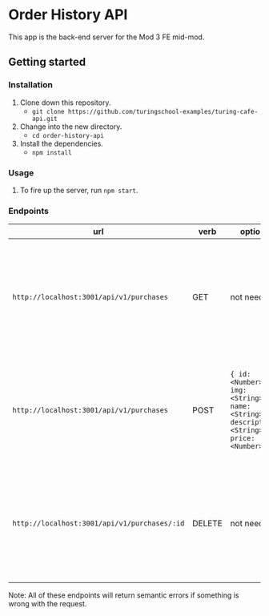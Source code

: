# Order History API

This app is the back-end server for the Mod 3 FE mid-mod.

## Getting started

### Installation

1. Clone down this repository.
    - `git clone https://github.com/turingschool-examples/turing-cafe-api.git`
2. Change into the new directory.
    - `cd order-history-api`
3. Install the dependencies.
    - `npm install`

### Usage

1. To fire up the server, run `npm start`.

### Endpoints

| url | verb | options | sample response |
| ----|------|---------|---------------- |
| `http://localhost:3001/api/v1/purchases` | GET | not needed | Array of all existing purchases: `[{ id: 1, img: 'https://store.storeimages.cdn-apple.com/4982/as-images.apple.com/is/iphone-xs-max-gold-select-2018?wid=940&hei=1112&fmt=png-alpha&qlt=80&.v=1550795409154', name: 'iPhone Xs', description: 'The latest phone to come out by Apple.  It has a faster processor and improved camera to take HDR images.', price: 900 }]` |
| `http://localhost:3001/api/v1/purchases` | POST | `{ id: <Number>, img: <String>, name: <String>, description: <String>, price: <Number> }` | New reservation: `{ id: 1, img: 'https://store.storeimages.cdn-apple.com/4982/as-images.apple.com/is/iphone-xs-max-gold-select-2018?wid=940&hei=1112&fmt=png-alpha&qlt=80&.v=1550795409154', name: 'iPhone Xs', description: 'The latest phone to come out by Apple.  It has a faster processor and improved camera to take HDR images.', price: 900 }` |
| `http://localhost:3001/api/v1/purchases/:id` | DELETE | not needed | Array of all remaining purchases: `[{ id: 1, img: 'https://store.storeimages.cdn-apple.com/4982/as-images.apple.com/is/iphone-xs-max-gold-select-2018?wid=940&hei=1112&fmt=png-alpha&qlt=80&.v=1550795409154', name: 'iPhone Xs', description: 'The latest phone to come out by Apple.  It has a faster processor and improved camera to take HDR images.', price: 900 }]` |

Note: All of these endpoints will return semantic errors if something is wrong with the request.
